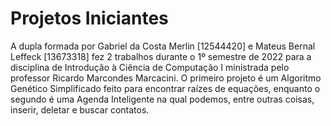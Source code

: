 # Projetos Iniciantes

A dupla formada por Gabriel da Costa Merlin [12544420] e Mateus Bernal Leffeck [13673318] fez 2 trabalhos
durante o 1º semestre de 2022 para a disciplina de Introdução à Ciência de Computação I ministrada pelo professor
Ricardo Marcondes Marcacini. O primeiro projeto é um Algoritmo Genético Simplificado feito para encontrar raízes
de equações, enquanto o segundo é uma Agenda Inteligente na qual podemos, entre outras coisas, inserir, deletar
e buscar contatos.
